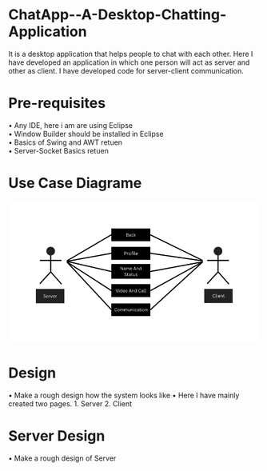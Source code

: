 # ChatApp--A-Desktop-Chatting-Application
It is a desktop application that helps people to chat with each other. Here I have developed an application in which one person will act as server and other as client. I have developed code for server-client communication.

# Pre-requisites
  • Any IDE, here i am are using Eclipse\
  • Window Builder should be installed in Eclipse\
  • Basics of Swing and AWT  retuen\
  • Server-Socket Basics  retuen
  
# Use Case Diagrame
   <img src="https://github.com/ravindrapaswan2762/ChatApp--A-Desktop-Chatting-Application/blob/main/chart.png">
   
# Design
   • Make a rough design how the system looks like
   • Here I have mainly created two pages.
       1. Server
       2. Client

# Server Design
   • Make a rough design of Server
